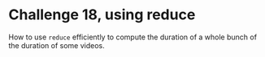 # Challenge 18, using reduce
How to use `reduce` efficiently to compute the duration of a whole bunch of the
  duration of some videos.